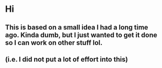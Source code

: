 # Hi
## This is based on a small idea I had a long time ago. Kinda dumb, but I just wanted to get it done so I can work on other stuff lol.
## (i.e. I did not put a lot of effort into this) 
